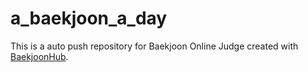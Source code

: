 # a_baekjoon_a_day
This is a auto push repository for Baekjoon Online Judge created with [BaekjoonHub](https://github.com/BaekjoonHub/BaekjoonHub).
